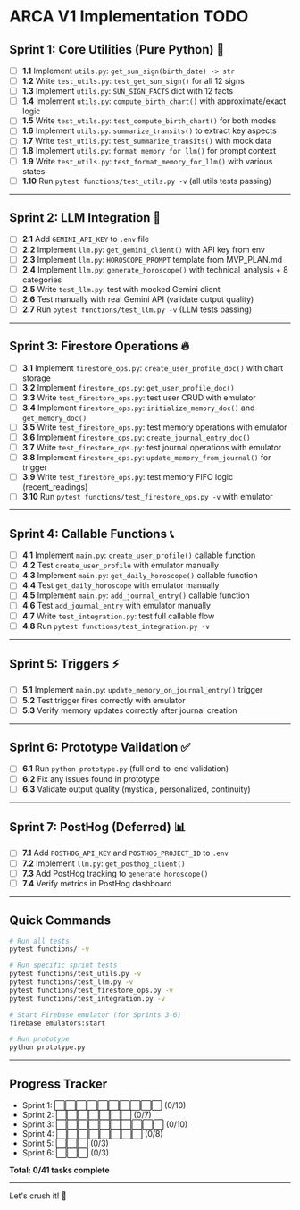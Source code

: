 # ARCA V1 Implementation TODO

## Sprint 1: Core Utilities (Pure Python) 🔧

- [ ] **1.1** Implement `utils.py`: `get_sun_sign(birth_date) -> str`
- [ ] **1.2** Write `test_utils.py`: `test_get_sun_sign()` for all 12 signs
- [ ] **1.3** Implement `utils.py`: `SUN_SIGN_FACTS` dict with 12 facts
- [ ] **1.4** Implement `utils.py`: `compute_birth_chart()` with approximate/exact logic
- [ ] **1.5** Write `test_utils.py`: `test_compute_birth_chart()` for both modes
- [ ] **1.6** Implement `utils.py`: `summarize_transits()` to extract key aspects
- [ ] **1.7** Write `test_utils.py`: `test_summarize_transits()` with mock data
- [ ] **1.8** Implement `utils.py`: `format_memory_for_llm()` for prompt context
- [ ] **1.9** Write `test_utils.py`: `test_format_memory_for_llm()` with various states
- [ ] **1.10** Run `pytest functions/test_utils.py -v` (all utils tests passing)

---

## Sprint 2: LLM Integration 🤖

- [ ] **2.1** Add `GEMINI_API_KEY` to `.env` file
- [ ] **2.2** Implement `llm.py`: `get_gemini_client()` with API key from env
- [ ] **2.3** Implement `llm.py`: `HOROSCOPE_PROMPT` template from MVP_PLAN.md
- [ ] **2.4** Implement `llm.py`: `generate_horoscope()` with technical_analysis + 8 categories
- [ ] **2.5** Write `test_llm.py`: test with mocked Gemini client
- [ ] **2.6** Test manually with real Gemini API (validate output quality)
- [ ] **2.7** Run `pytest functions/test_llm.py -v` (LLM tests passing)

---

## Sprint 3: Firestore Operations 🔥

- [ ] **3.1** Implement `firestore_ops.py`: `create_user_profile_doc()` with chart storage
- [ ] **3.2** Implement `firestore_ops.py`: `get_user_profile_doc()`
- [ ] **3.3** Write `test_firestore_ops.py`: test user CRUD with emulator
- [ ] **3.4** Implement `firestore_ops.py`: `initialize_memory_doc()` and `get_memory_doc()`
- [ ] **3.5** Write `test_firestore_ops.py`: test memory operations with emulator
- [ ] **3.6** Implement `firestore_ops.py`: `create_journal_entry_doc()`
- [ ] **3.7** Write `test_firestore_ops.py`: test journal operations with emulator
- [ ] **3.8** Implement `firestore_ops.py`: `update_memory_from_journal()` for trigger
- [ ] **3.9** Write `test_firestore_ops.py`: test memory FIFO logic (recent_readings)
- [ ] **3.10** Run `pytest functions/test_firestore_ops.py -v` with emulator

---

## Sprint 4: Callable Functions 📞

- [ ] **4.1** Implement `main.py`: `create_user_profile()` callable function
- [ ] **4.2** Test `create_user_profile` with emulator manually
- [ ] **4.3** Implement `main.py`: `get_daily_horoscope()` callable function
- [ ] **4.4** Test `get_daily_horoscope` with emulator manually
- [ ] **4.5** Implement `main.py`: `add_journal_entry()` callable function
- [ ] **4.6** Test `add_journal_entry` with emulator manually
- [ ] **4.7** Write `test_integration.py`: test full callable flow
- [ ] **4.8** Run `pytest functions/test_integration.py -v`

---

## Sprint 5: Triggers ⚡

- [ ] **5.1** Implement `main.py`: `update_memory_on_journal_entry()` trigger
- [ ] **5.2** Test trigger fires correctly with emulator
- [ ] **5.3** Verify memory updates correctly after journal creation

---

## Sprint 6: Prototype Validation ✅

- [ ] **6.1** Run `python prototype.py` (full end-to-end validation)
- [ ] **6.2** Fix any issues found in prototype
- [ ] **6.3** Validate output quality (mystical, personalized, continuity)

---

## Sprint 7: PostHog (Deferred) 📊

- [ ] **7.1** Add `POSTHOG_API_KEY` and `POSTHOG_PROJECT_ID` to `.env`
- [ ] **7.2** Implement `llm.py`: `get_posthog_client()`
- [ ] **7.3** Add PostHog tracking to `generate_horoscope()`
- [ ] **7.4** Verify metrics in PostHog dashboard

---

## Quick Commands

```bash
# Run all tests
pytest functions/ -v

# Run specific sprint tests
pytest functions/test_utils.py -v
pytest functions/test_llm.py -v
pytest functions/test_firestore_ops.py -v
pytest functions/test_integration.py -v

# Start Firebase emulator (for Sprints 3-6)
firebase emulators:start

# Run prototype
python prototype.py
```

---

## Progress Tracker

- Sprint 1: ⬜⬜⬜⬜⬜⬜⬜⬜⬜⬜ (0/10)
- Sprint 2: ⬜⬜⬜⬜⬜⬜⬜ (0/7)
- Sprint 3: ⬜⬜⬜⬜⬜⬜⬜⬜⬜⬜ (0/10)
- Sprint 4: ⬜⬜⬜⬜⬜⬜⬜⬜ (0/8)
- Sprint 5: ⬜⬜⬜ (0/3)
- Sprint 6: ⬜⬜⬜ (0/3)

**Total: 0/41 tasks complete**

---

Let's crush it! 🚀
